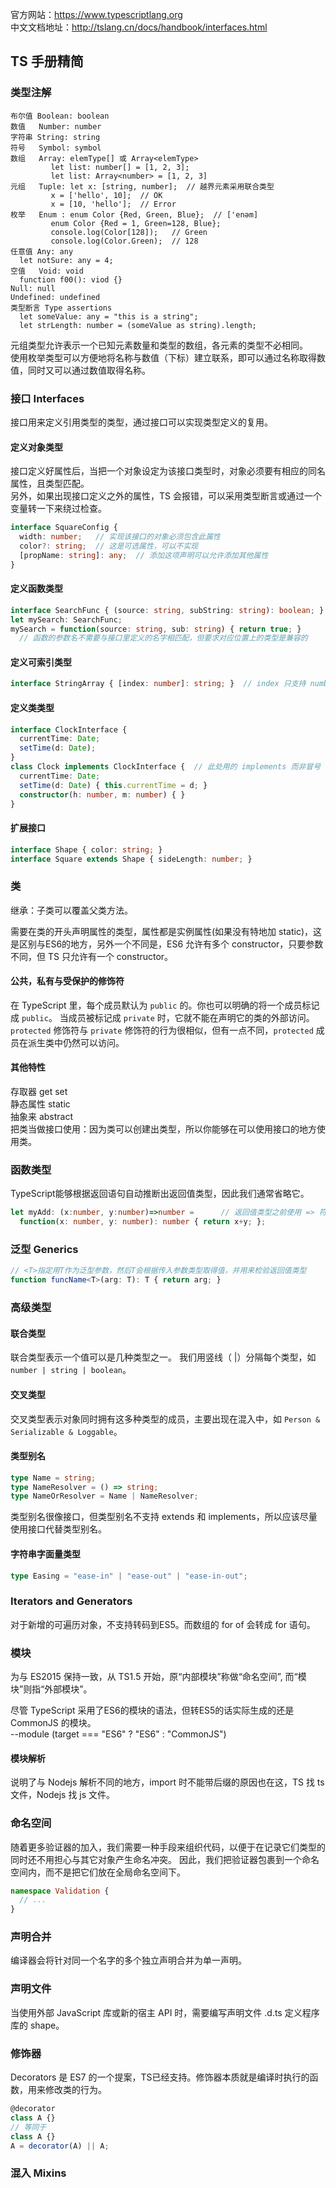 官方网站：https://www.typescriptlang.org   
中文文档地址：http://tslang.cn/docs/handbook/interfaces.html

## TS 手册精简

### 类型注解

```
布尔值 Boolean: boolean
数值   Number: number
字符串 String: string 
符号   Symbol: symbol
数组   Array: elemType[] 或 Array<elemType> 
         let list: number[] = [1, 2, 3];
         let list: Array<number> = [1, 2, 3]
元组   Tuple: let x: [string, number];  // 越界元素采用联合类型
         x = ['hello', 10];  // OK
         x = [10, 'hello'];  // Error
枚举   Enum : enum Color {Red, Green, Blue};  // ['enəm]
         enum Color {Red = 1, Green=128, Blue};
         console.log(Color[128]);   // Green
         console.log(Color.Green);  // 128
任意值 Any: any
  let notSure: any = 4; 
空值   Void: void
  function f00(): viod {}
Null: null
Undefined: undefined
类型断言 Type assertions
  let someValue: any = "this is a string";
  let strLength: number = (someValue as string).length;
```

元组类型允许表示一个已知元素数量和类型的数组，各元素的类型不必相同。   
使用枚举类型可以方便地将名称与数值（下标）建立联系，即可以通过名称取得数值，同时又可以通过数值取得名称。

### 接口 Interfaces

接口用来定义引用类型的类型，通过接口可以实现类型定义的复用。

#### 定义对象类型
接口定义好属性后，当把一个对象设定为该接口类型时，对象必须要有相应的同名属性，且类型匹配。   
另外，如果出现接口定义之外的属性，TS 会报错，可以采用类型断言或通过一个变量转一下来绕过检查。
```ts
interface SquareConfig {
  width: number;   // 实现该接口的对象必须包含此属性
  color?: string;  // 这是可选属性，可以不实现
  [propName: string]: any;  // 添加这项声明可以允许添加其他属性
}
```

#### 定义函数类型
```ts
interface SearchFunc { (source: string, subString: string): boolean; }
let mySearch: SearchFunc;
mySearch = function(source: string, sub: string) { return true; }
  // 函数的参数名不需要与接口里定义的名字相匹配，但要求对应位置上的类型是兼容的
```

#### 定义可索引类型
```ts
interface StringArray { [index: number]: string; }  // index 只支持 number 和 string，且 string 包含 number
```

#### 定义类类型
```ts
interface ClockInterface {
  currentTime: Date;
  setTime(d: Date);
}
class Clock implements ClockInterface {  // 此处用的 implements 而非冒号
  currentTime: Date;
  setTime(d: Date) { this.currentTime = d; }
  constructor(h: number, m: number) { }
}
```

#### 扩展接口
```ts
interface Shape { color: string; }
interface Square extends Shape { sideLength: number; }
```

### 类

继承：子类可以覆盖父类方法。

需要在类的开头声明属性的类型，属性都是实例属性(如果没有特地加 static)，这是区别与ES6的地方，另外一个不同是，ES6 允许有多个 constructor，只要参数不同，但 TS 只允许有一个 constructor。

#### 公共，私有与受保护的修饰符

在 TypeScript 里，每个成员默认为 `public` 的。你也可以明确的将一个成员标记成 `public`。
当成员被标记成 `private` 时，它就不能在声明它的类的外部访问。
`protected` 修饰符与 `private` 修饰符的行为很相似，但有一点不同，`protected` 成员在派生类中仍然可以访问。

#### 其他特性

存取器 get set   
静态属性 static   
抽象来 abstract   
把类当做接口使用：因为类可以创建出类型，所以你能够在可以使用接口的地方使用类。

### 函数类型

TypeScript能够根据返回语句自动推断出返回值类型，因此我们通常省略它。

```ts
let myAdd: (x:number, y:number)=>number =      // 返回值类型之前使用 => 符号
  function(x: number, y: number): number { return x+y; };
```

### 泛型 Generics

```ts
// <T>指定用T作为泛型参数，然后T会根据传入参数类型取得值，并用来检验返回值类型
function funcName<T>(arg: T): T { return arg; }
```

### 高级类型

#### 联合类型
联合类型表示一个值可以是几种类型之一。 我们用竖线（ |）分隔每个类型，如 `number | string | boolean`。

#### 交叉类型
交叉类型表示对象同时拥有这多种类型的成员，主要出现在混入中，如 `Person & Serializable & Loggable`。

#### 类型别名
```ts
type Name = string;
type NameResolver = () => string;
type NameOrResolver = Name | NameResolver;
```

类型别名很像接口，但类型别名不支持 extends 和 implements，所以应该尽量使用接口代替类型别名。

#### 字符串字面量类型
```ts
type Easing = "ease-in" | "ease-out" | "ease-in-out";
```

### Iterators and Generators

对于新增的可遍历对象，不支持转码到ES5。而数组的 for of 会转成 for 语句。

### 模块

为与 ES2015 保持一致，从 TS1.5 开始，原“内部模块”称做“命名空间”, 而“模块”则指“外部模块”。

尽管 TypeScript 采用了ES6的模块的语法，但转ES5的话实际生成的还是 CommonJS 的模块。   
--module (target === "ES6" ? "ES6" : "CommonJS")

#### 模块解析
说明了与 Nodejs 解析不同的地方，import 时不能带后缀的原因也在这，TS 找 ts文件，Nodejs 找 js 文件。

### 命名空间

随着更多验证器的加入，我们需要一种手段来组织代码，以便于在记录它们类型的同时还不用担心与其它对象产生命名冲突。 因此，我们把验证器包裹到一个命名空间内，而不是把它们放在全局命名空间下。

```ts
namespace Validation {
  // ...
}
```

### 声明合并

编译器会将针对同一个名字的多个独立声明合并为单一声明。

### 声明文件

当使用外部 JavaScript 库或新的宿主 API 时，需要编写声明文件 .d.ts 定义程序库的 shape。

### 修饰器

Decorators 是 ES7 的一个提案，TS已经支持。修饰器本质就是编译时执行的函数，用来修改类的行为。

```ts
@decorator
class A {}
// 等同于
class A {}
A = decorator(A) || A;
```

### 混入 Mixins


